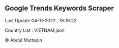 

## Google Trends Keywords Scraper 
 
Last Update 04-11-2022 , 18:19:22

Country List :
VIETNAM.json



© Abdul Muttaqin 
